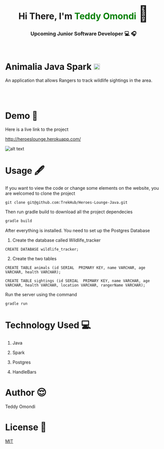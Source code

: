 <link
      rel="stylesheet"
      href="https://cdnjs.cloudflare.com/ajax/libs/font-awesome/6.0.0-beta2/css/all.min.css"
      integrity="sha512-YWzhKL2whUzgiheMoBFwW8CKV4qpHQAEuvilg9FAn5VJUDwKZZxkJNuGM4XkWuk94WCrrwslk8yWNGmY1EduTA=="
      crossorigin="anonymous"
      referrerpolicy="no-referrer"
    />

<div style="text-align: center; ">
        <div>
            <h1>Hi There, I'm <span style="color: green; ">Teddy Omondi</span> <span style='font-size:50px;'> &#128075</span></h1>
            <h3>Upcoming Junior Software Developer &#128187; &#127911;</h3>
        </div>
        
</div>
<br>

# Animalia Java Spark <span style='font-size:30px;'> <img height="20" class="mx-1" id="logo-img" src="./images/icons/shop-solid.svg" alt=""></span> 
An application that allows Rangers to track wildlife sightings in the area.

<br>







<br>


# Demo &#128273;

Here is a live link to the project 


http://heroeslounge.herokuapp.com/

![alt text](public/images/screenshot.png "hello")



# Usage <span style='font-size:30px;'>🖋</span> 
If you want to view the code or change some elements on the website, you are welcomed to clone the project

```git
git clone git@github.com:TrekHub/Heroes-Lounge-Java.git

```

Then run gradle  build to download all the project dependecies
```java
gradle build

```

After everything is installed. You need to set up the Postgres Database
 1. Create the database called Wildlife_tracker
 
 ```postgres-sql
CREATE DATABASE wildlife_tracker;
```

2. Create the two tables
```postgres-sql
CREATE TABLE animals (id SERIAL  PRIMARY KEY, name VARCHAR, age VARCHAR, health VARCHAR);

```
```postgres-sql
CREATE TABLE sightings (id SERIAL  PRIMARY KEY, name VARCHAR, age VARCHAR, health VARCHAR, location VARCHAR, rangerName VARCHAR);
```

Run the server using the command
```groovy
gradle run
```


# Technology Used <span style='font-size:30px;'>&#128187;</span> 

1. Java

2. Spark

3. Postgres

3. HandleBars



# Author <span style='font-size:30px;'>&#128524;</span> 

Teddy Omondi 

# License  <span style='font-size:30px;'>🔐</span> 
[MIT](https://choosealicense.com/licenses/mit/)